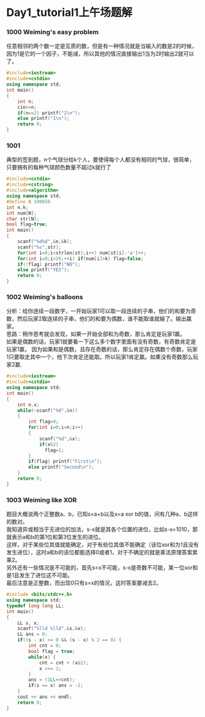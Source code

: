 
# Day1_tutorial1上午场题解
### 1000 Weiming's easy problem
任意相邻的两个数一定是互质的数，但是有一种情况就是当输入的数是2的时候，<br>
因为1是它的一个因子，不能减，所以其他的情况直接输出1当为2时输出2就可以了。

```cpp
#include<iostream>
#include<cstdio>
using namespace std;
int main()
{
    int n;
    cin>>n;
    if(n==2) printf("2\n");
    else printf("1\n");
    return 0;
}
```

### 1001
典型的签到题，n个气球分给k个人，要使得每个人都没有相同的气球，很简单，只要拥有的每种气球颜色数量不超过k就行了
```cpp
#include<cstdio>
#include<cstring>
#include<algorithm>
using namespace std;
#define N 100050
int n,k;
int num[N];  
char str[N];  
bool flag=true;  
int main()
{  
    scanf("%d%d",&n,&k);  
    scanf("%s",str);  
    for(int i=0;i<strlen(st);i++) num[st[i]-'a']++;    
    for(int i=0;i<26;++i) if(num[i]>k) flag=false;    
    if(!flag) printf("NO");
    else printf("YES");
    return 0;  
}
```

### 1002 Weiming's balloons
分析：给你连续一段数字，一开始玩家1可以取一段连续的子串，他们的和要为奇数，然后玩家2取连续的子串，他们的和要为偶数，谁不能取谁就输了。输出赢家。<br>
思路：稍作思考就会发现，如果一开始全部和为奇数，那么肯定是玩家1赢。<br>
如果是偶数的话，玩家1就要看一下这么多个数字里面有没有奇数，有奇数肯定是玩家1赢，
因为如果和是偶数，且存在奇数的话，那么肯定存在偶数个奇数，玩家1只要取走其中一个，他下次肯定还能取。所以玩家1肯定赢。如果没有奇数那么玩家2赢.
```cpp
#include<iostream>
#include<cstdio> 
using namespace std;
int main()
{
	int n,x;
	while(~scanf("%d",&n))
	{
	  	int flag=0;
		for(int i=0;i<n;i++)
		{
			scanf("%d",&x);
			if(x%2)
			  flag=1;
		}
      	if(flag) printf("First\n");
        else printf("Second\n");
	}
	return 0;
} 
```
### 1003 Weiming like XOR
题目大概说两个正整数a、b，已知s=a+b以及x=a xor b的值，问有几种a、b这样的数对。<br>
我知道异或相当于无进位的加法，s-x就是其各个位置的进位，比如s-x=1010，那就表示a和b的第1位和第3位发生的进位。<br>
这样，对于某些位其值就能确定，对于有些位其值不能确定（该位xor和为1且没有发生进位），这时a和b的该位都能选择0或者1，对于不确定的就是乘法原理答案累乘2。<br>
另外还有一些情况是不可能的，首先s<x不可能，s-x是奇数不可能，某一位xor和是1且发生了进位这不可能。<br>
最后注意是正整数，而出现0只有s=x的情况，这时答案要减去2。<br>

```cpp
#include <bits/stdc++.h>
using namespace std;
typedef long long LL;
int main()
{
    LL s, x; 
    scanf("%lld %lld",&s,&x);
    LL ans = 0;
    if((s - x) >= 0 && (s - x) % 2 == 0) {
        int cnt = 0; 
        bool flag = true;
        while(x) {
            cnt = cnt + (x&1);
            x >>= 1;
        }
        ans = (1LL<<cnt);
        if(s == x) ans = -2;
    }
    cout << ans << endl;
    return 0;
}
```


